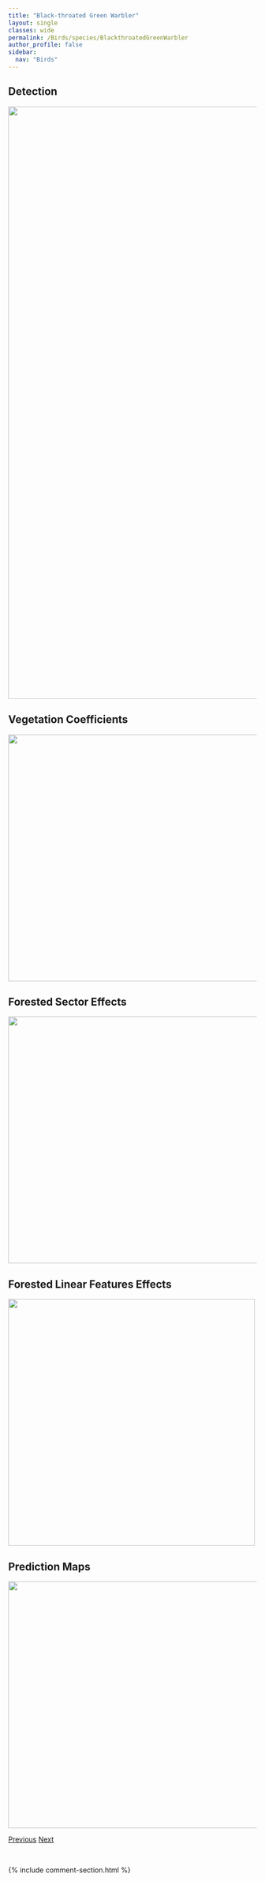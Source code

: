 ```yaml
---
title: "Black-throated Green Warbler"
layout: single
classes: wide
permalink: /Birds/species/BlackthroatedGreenWarbler
author_profile: false
sidebar:
  nav: "Birds"
---
```


<h2>Detection</h2>

<a href="https://drive.google.com/uc?export=view&id=1PxF6CsJLF2EpK9Zedm_HLFzds4TH3dgl">
<img src="https://drive.google.com/uc?export=view&id=1PxF6CsJLF2EpK9Zedm_HLFzds4TH3dgl" height = "1200" width = "800">
</a>


<h2>Vegetation Coefficients</h2>

<a href="https://drive.google.com/uc?export=view&id=1ZxIGLY7jdRfH8iSazbi6fB1wbz0lxGvT">
<img src="https://drive.google.com/uc?export=view&id=1ZxIGLY7jdRfH8iSazbi6fB1wbz0lxGvT" height = "500" width = "1000">
</a>


<h2>Forested Sector Effects</h2>

<a href="https://drive.google.com/uc?export=view&id=1vU6Wp-FXaZwe5OJCnDGMj76RA9lC81Nd">
<img src="https://drive.google.com/uc?export=view&id=1vU6Wp-FXaZwe5OJCnDGMj76RA9lC81Nd" height = "500" width = "1000">
</a>


<h2>Forested Linear Features Effects</h2>

<a href="https://drive.google.com/uc?export=view&id=1icPp6NSNmwsCZncebMgzJ7vDXbQrdVZK">
<img src="https://drive.google.com/uc?export=view&id=1icPp6NSNmwsCZncebMgzJ7vDXbQrdVZK" height = "500" width = "500">
</a>


<h2>Prediction Maps</h2>

<a href="https://drive.google.com/uc?export=view&id=1ZKNn6r6oiwcJbSS1zdgT2DvyxAXPPbyl">
<img src="https://drive.google.com/uc?export=view&id=1ZKNn6r6oiwcJbSS1zdgT2DvyxAXPPbyl" height = "500" width = "1000">
</a>


<a href="/DevelopmentWebsite/Birds/species/BrownThrasher" class="pagination--pager" title="Toxostoma rufum">Previous</a> <a href="/DevelopmentWebsite/Birds/species/Bufflehead" class="pagination--pager" title="Bucephala albeola">Next</a>

<p>&nbsp;</p>

{% include comment-section.html %}
